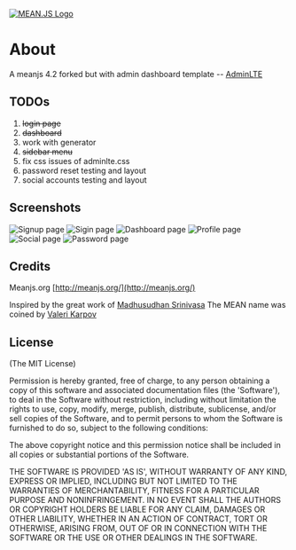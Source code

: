 [![MEAN.JS Logo](http://meanjs.org/img/logo-small.png)](http://meanjs.org/)

# About
A meanjs 4.2 forked but with admin dashboard template -- [AdminLTE](https://almsaeedstudio.com/)

## TODOs
1. ~~login page~~
2. ~~dashboard~~
3. work with generator
4. ~~sidebar menu~~
5. fix css issues of adminlte.css
6. password reset testing and layout
7. social accounts testing and layout

## Screenshots

![Signup page](http://webninjamobile.github.io/images/readme/ss_meanplus/1.png)
![Sigin page](http://webninjamobile.github.io/images/readme/ss_meanplus/2.png)
![Dashboard page](http://webninjamobile.github.io/images/readme/ss_meanplus/3.png)
![Profile page](http://webninjamobile.github.io/images/readme/ss_meanplus/4.png)
![Social page](http://webninjamobile.github.io/images/readme/ss_meanplus/5.png)
![Password page](http://webninjamobile.github.io/images/readme/ss_meanplus/6.png)

## Credits
Meanjs.org [http://meanjs.org/](http://meanjs.org/)

Inspired by the great work of [Madhusudhan Srinivasa](https://github.com/madhums/)
The MEAN name was coined by [Valeri Karpov](http://blog.mongodb.org/post/49262866911/the-mean-stack-mongodb-expressjs-angularjs-and)

## License
(The MIT License)

Permission is hereby granted, free of charge, to any person obtaining
a copy of this software and associated documentation files (the
'Software'), to deal in the Software without restriction, including
without limitation the rights to use, copy, modify, merge, publish,
distribute, sublicense, and/or sell copies of the Software, and to
permit persons to whom the Software is furnished to do so, subject to
the following conditions:

The above copyright notice and this permission notice shall be
included in all copies or substantial portions of the Software.

THE SOFTWARE IS PROVIDED 'AS IS', WITHOUT WARRANTY OF ANY KIND,
EXPRESS OR IMPLIED, INCLUDING BUT NOT LIMITED TO THE WARRANTIES OF
MERCHANTABILITY, FITNESS FOR A PARTICULAR PURPOSE AND NONINFRINGEMENT.
IN NO EVENT SHALL THE AUTHORS OR COPYRIGHT HOLDERS BE LIABLE FOR ANY
CLAIM, DAMAGES OR OTHER LIABILITY, WHETHER IN AN ACTION OF CONTRACT,
TORT OR OTHERWISE, ARISING FROM, OUT OF OR IN CONNECTION WITH THE
SOFTWARE OR THE USE OR OTHER DEALINGS IN THE SOFTWARE.